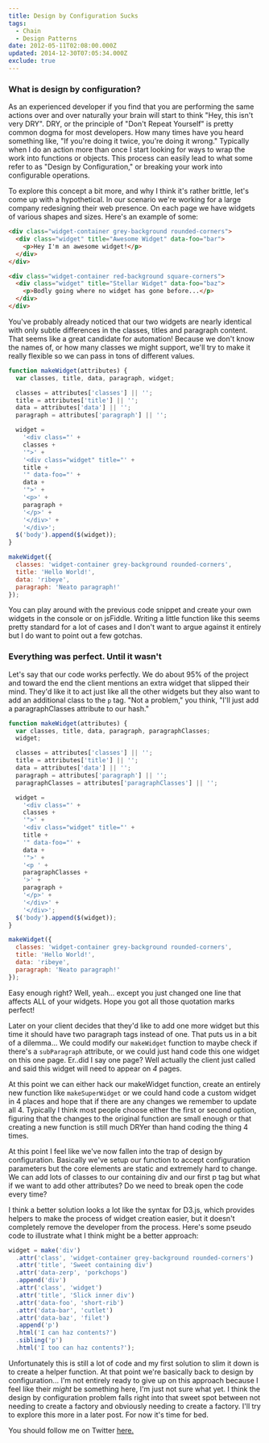```yaml
---
title: Design by Configuration Sucks
tags:
  - Chain
  - Design Patterns
date: 2012-05-11T02:08:00.000Z
updated: 2014-12-30T07:05:34.000Z
exclude: true
---
```


### What is design by configuration?

As an experienced developer if you find that you are performing the same actions over and over naturally your brain will start to think "Hey, this isn't very DRY". DRY, or the principle of "Don't Repeat Yourself" is pretty common dogma for most developers. How many times have you heard something like, "If you're doing it twice, you're doing it wrong." Typically when I do an action more than once I start looking for ways to wrap the work into functions or objects. This process can easily lead to what some refer to as "Design by Configuration," or breaking your work into configurable operations.

To explore this concept a bit more, and why I think it's rather brittle, let's come up with a hypothetical. In our scenario we're working for a large company redesigning their web presence. On each page we have widgets of various shapes and sizes. Here's an example of some:

```html
<div class="widget-container grey-background rounded-corners">
  <div class="widget" title="Awesome Widget" data-foo="bar">
    <p>Hey I'm an awesome widget!</p>
  </div>
</div>

<div class="widget-container red-background square-corners">
  <div class="widget" title="Stellar Widget" data-foo="baz">
    <p>Bodly going where no widget has gone before...</p>
  </div>
</div>
```

You've probably already noticed that our two widgets are nearly identical with only subtle differences in the classes, titles and paragraph content. That seems like a great candidate for automation! Because we don't know the names of, or how many classes we might support, we'll try to make it really flexible so we can pass in tons of different values.

```js
function makeWidget(attributes) {
  var classes, title, data, paragraph, widget;

  classes = attributes['classes'] || '';
  title = attributes['title'] || '';
  data = attributes['data'] || '';
  paragraph = attributes['paragraph'] || '';

  widget =
    '<div class="' +
    classes +
    '">' +
    '<div class="widget" title="' +
    title +
    '" data-foo="' +
    data +
    '">' +
    '<p>' +
    paragraph +
    '</p>' +
    '</div>' +
    '</div>';
  $('body').append($(widget));
}

makeWidget({
  classes: 'widget-container grey-background rounded-corners',
  title: 'Hello World!',
  data: 'ribeye',
  paragraph: 'Neato paragraph!'
});
```

You can play around with the previous code snippet and create your own widgets in the console or on jsFiddle. Writing a little function like this seems pretty standard for a lot of cases and I don't want to argue against it entirely but I do want to point out a few gotchas.

### Everything was perfect. Until it wasn't

Let's say that our code works perfectly. We do about 95% of the project and toward the end the client mentions an extra widget that slipped their mind. They'd like it to act just like all the other widgets but they also want to add an additional class to the `p` tag. "Not a problem," you think, "I'll just add a paragraphClasses attribute to our hash."

```js
function makeWidget(attributes) {
  var classes, title, data, paragraph, paragraphClasses;
  widget;

  classes = attributes['classes'] || '';
  title = attributes['title'] || '';
  data = attributes['data'] || '';
  paragraph = attributes['paragraph'] || '';
  paragraphClasses = attributes['paragraphClasses'] || '';

  widget =
    '<div class="' +
    classes +
    '">' +
    '<div class="widget" title="' +
    title +
    '" data-foo="' +
    data +
    '">' +
    '<p ' +
    paragraphClasses +
    '>' +
    paragraph +
    '</p>' +
    '</div>' +
    '</div>';
  $('body').append($(widget));
}

makeWidget({
  classes: 'widget-container grey-background rounded-corners',
  title: 'Hello World!',
  data: 'ribeye',
  paragraph: 'Neato paragraph!'
});
```

Easy enough right? Well, yeah... except you just changed one line that affects ALL of your widgets. Hope you got all those quotation marks perfect!

Later on your client decides that they'd like to add one more widget but this time it should have two paragraph tags instead of one. That puts us in a bit of a dilemma... We could modify our `makeWidget` function to maybe check if there's a `subParagraph` attribute, or we could just hand code this one widget on this one page. Er..did I say one page? Well actually the client just called and said this widget will need to appear on _4_ pages.

At this point we can either hack our makeWidget function, create an entirely new function like `makeSuperWidget` or we could hand code a custom widget in 4 places and hope that if there are any changes we remember to update all 4. Typically I think most people choose either the first or second option, figuring that the changes to the original function are small enough or that creating a new function is still much DRYer than hand coding the thing 4 times.

At this point I feel like we've now fallen into the trap of design by configuration. Basically we've setup our function to accept configuration parameters but the core elements are static and extremely hard to change. We can add lots of classes to our containing div and our first p tag but what if we want to add other attributes? Do we need to break open the code every time?

I think a better solution looks a lot like the syntax for D3.js, which provides helpers to make the process of widget creation easier, but it doesn't completely remove the developer from the process. Here's some pseudo code to illustrate what I think might be a better approach:

```js
widget = make('div')
  .attr('class', 'widget-container grey-background rounded-corners')
  .attr('title', 'Sweet containing div')
  .attr('data-zerp', 'porkchops')
  .append('div')
  .attr('class', 'widget')
  .attr('title', 'Slick inner div')
  .attr('data-foo', 'short-rib')
  .attr('data-bar', 'cutlet')
  .attr('data-baz', 'filet')
  .append('p')
  .html('I can haz contents?')
  .sibling('p')
  .html('I too can haz contents?');
```

Unfortunately this is still a lot of code and my first solution to slim it down is to create a helper function. At that point we're basically back to design by configuration... I'm not entirely ready to give up on this approach because I feel like their _might_ be something here, I'm just not sure what yet. I think the design by configuration problem falls right into that sweet spot between not needing to create a factory and obviously needing to create a factory. I'll try to explore this more in a later post. For now it's time for bed.

You should follow me on Twitter [here.](http://twitter.com/rob_dodson)
